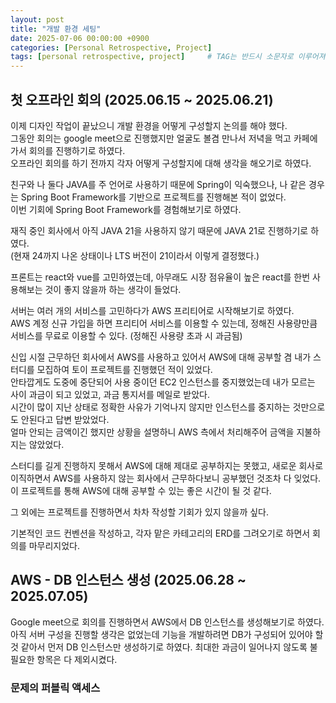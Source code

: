 ```yaml
---
layout: post
title: "개발 환경 세팅"
date: 2025-07-06 00:00:00 +0900
categories: [Personal Retrospective, Project]
tags: [personal retrospective, project]		# TAG는 반드시 소문자로 이루어져야함!
---
```


## 첫 오프라인 회의 (2025.06.15 ~ 2025.06.21)

이제 디자인 작업이 끝났으니 개발 환경을 어떻게 구성할지 논의를 해야 했다.<br>
그동안 회의는 google meet으로 진행했지만 얼굴도 볼겸 만나서 저녁을 먹고 카페에 가서 회의를 진행하기로 하였다.<br>
오프라인 회의를 하기 전까지 각자 어떻게 구성할지에 대해 생각을 해오기로 하였다.<br>

친구와 나 둘다 JAVA를 주 언어로 사용하기 때문에 Spring이 익숙했으나, 나 같은 경우는 Spring Boot Framework를 기반으로 프로젝트를 진행해본 적이 없었다.<br>
이번 기회에 Spring Boot Framework를 경험해보기로 하였다.<br>

재직 중인 회사에서 아직 JAVA 21을 사용하지 않기 때문에 JAVA 21로 진행하기로 하였다.<br>
(현재 24까지 나온 상태이나 LTS 버전이 21이라서 이렇게 결정했다.)<br>

프론트는 react와 vue를 고민하였는데, 아무래도 시장 점유율이 높은 react를 한번 사용해보는 것이 좋지 않을까 하는 생각이 들었다.<br>

서버는 여러 개의 서비스를 고민하다가 AWS 프리티어로 시작해보기로 하였다.<br>
AWS 계정 신규 가입을 하면 프리티어 서비스를 이용할 수 있는데, 정해진 사용량만큼 서비스를 무료로 이용할 수 있다. (정해진 사용량 초과 시 과금됨)<br>

신입 시절 근무하던 회사에서 AWS를 사용하고 있어서 AWS에 대해 공부할 겸 내가 스터디를 모집하여 토이 프로젝트를 진행했던 적이 있었다.<br>
안타깝게도 도중에 중단되어 사용 중이던 EC2 인스턴스를 중지했었는데 내가 모르는 사이 과금이 되고 있었고, 과금 통지서를 메일로 받았다.<br>
시간이 많이 지난 상태로 정확한 사유가 기억나지 않지만 인스턴스를 중지하는 것만으로도 안된다고 답변 받았었다.<br>
얼마 안되는 금액이긴 했지만 상황을 설명하니 AWS 측에서 처리해주어 금액을 지불하지는 않았었다.<br>

스터디를 길게 진행하지 못해서 AWS에 대해 제대로 공부하지는 못했고, 새로운 회사로 이직하면서 AWS를 사용하지 않는 회사에서 근무하다보니 공부했던 것조차 다 잊었다.<br>
이 프로젝트를 통해 AWS에 대해 공부할 수 있는 좋은 시간이 될 것 같다.<br>

그 외에는 프로젝트를 진행하면서 차차 작성할 기회가 있지 않을까 싶다.<br>

기본적인 코드 컨벤션을 작성하고, 각자 맡은 카테고리의 ERD를 그려오기로 하면서 회의를 마무리지었다.<br>

## AWS - DB 인스턴스 생성 (2025.06.28 ~ 2025.07.05)

Google meet으로 회의를 진행하면서 AWS에서 DB 인스턴스를 생성해보기로 하였다.<br>
아직 서버 구성을 진행할 생각은 없었는데 기능을 개발하려면 DB가 구성되어 있어야 할 것 같아서 먼저 DB 인스턴스만 생성하기로 하였다.
최대한 과금이 일어나지 않도록 불필요한 항목은 다 제외시켰다.

### 문제의 퍼블릭 액세스

